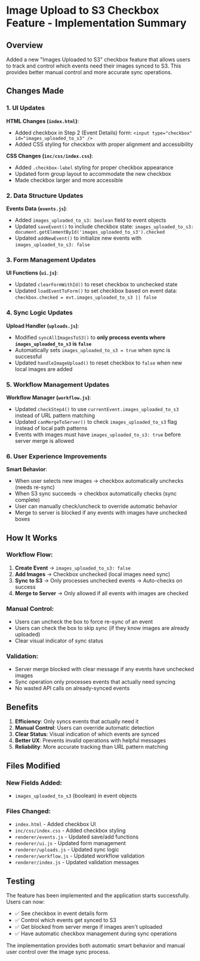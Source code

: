 # Image Upload to S3 Checkbox Feature - Implementation Summary

## Overview
Added a new "Images Uploaded to S3" checkbox feature that allows users to track and control which events need their images synced to S3. This provides better manual control and more accurate sync operations.

## Changes Made

### 1. **UI Updates**

**HTML Changes (`index.html`)**:
- Added checkbox in Step 2 (Event Details) form: `<input type="checkbox" id="images_uploaded_to_s3" />`
- Added CSS styling for checkbox with proper alignment and accessibility

**CSS Changes (`inc/css/index.css`)**:
- Added `.checkbox-label` styling for proper checkbox appearance
- Updated form group layout to accommodate the new checkbox
- Made checkbox larger and more accessible

### 2. **Data Structure Updates**

**Events Data (`events.js`)**:
- Added `images_uploaded_to_s3: boolean` field to event objects
- Updated `saveEvent()` to include checkbox state: `images_uploaded_to_s3: document.getElementById('images_uploaded_to_s3').checked`
- Updated `addNewEvent()` to initialize new events with `images_uploaded_to_s3: false`

### 3. **Form Management Updates**

**UI Functions (`ui.js`)**:
- Updated `clearFormWithId()` to reset checkbox to unchecked state
- Updated `loadEventToForm()` to set checkbox based on event data: `checkbox.checked = evt.images_uploaded_to_s3 || false`

### 4. **Sync Logic Updates**

**Upload Handler (`uploads.js`)**:
- Modified `syncAllImagesToS3()` to **only process events where `images_uploaded_to_s3` is `false`**
- Automatically sets `images_uploaded_to_s3 = true` when sync is successful
- Updated `handleImageUpload()` to reset checkbox to `false` when new local images are added

### 5. **Workflow Management Updates**

**Workflow Manager (`workflow.js`)**:
- Updated `checkStep4()` to use `currentEvent.images_uploaded_to_s3` instead of URL pattern matching
- Updated `canMergeToServer()` to check `images_uploaded_to_s3` flag instead of local path patterns
- Events with images must have `images_uploaded_to_s3: true` before server merge is allowed

### 6. **User Experience Improvements**

**Smart Behavior**:
- When user selects new images → checkbox automatically unchecks (needs re-sync)
- When S3 sync succeeds → checkbox automatically checks (sync complete)
- User can manually check/uncheck to override automatic behavior
- Merge to server is blocked if any events with images have unchecked boxes

## How It Works

### **Workflow Flow**:
1. **Create Event** → `images_uploaded_to_s3: false`
2. **Add Images** → Checkbox unchecked (local images need sync)
3. **Sync to S3** → Only processes unchecked events → Auto-checks on success
4. **Merge to Server** → Only allowed if all events with images are checked

### **Manual Control**:
- Users can uncheck the box to force re-sync of an event
- Users can check the box to skip sync (if they know images are already uploaded)
- Clear visual indicator of sync status

### **Validation**:
- Server merge blocked with clear message if any events have unchecked images
- Sync operation only processes events that actually need syncing
- No wasted API calls on already-synced events

## Benefits

1. **Efficiency**: Only syncs events that actually need it
2. **Manual Control**: Users can override automatic detection
3. **Clear Status**: Visual indication of which events are synced
4. **Better UX**: Prevents invalid operations with helpful messages
5. **Reliability**: More accurate tracking than URL pattern matching

## Files Modified

### New Fields Added:
- `images_uploaded_to_s3` (boolean) in event objects

### Files Changed:
- `index.html` - Added checkbox UI
- `inc/css/index.css` - Added checkbox styling
- `renderer/events.js` - Updated save/add functions
- `renderer/ui.js` - Updated form management
- `renderer/uploads.js` - Updated sync logic
- `renderer/workflow.js` - Updated workflow validation
- `renderer/index.js` - Updated validation messages

## Testing

The feature has been implemented and the application starts successfully. Users can now:
- ✅ See checkbox in event details form
- ✅ Control which events get synced to S3
- ✅ Get blocked from server merge if images aren't uploaded
- ✅ Have automatic checkbox management during sync operations

The implementation provides both automatic smart behavior and manual user control over the image sync process.

